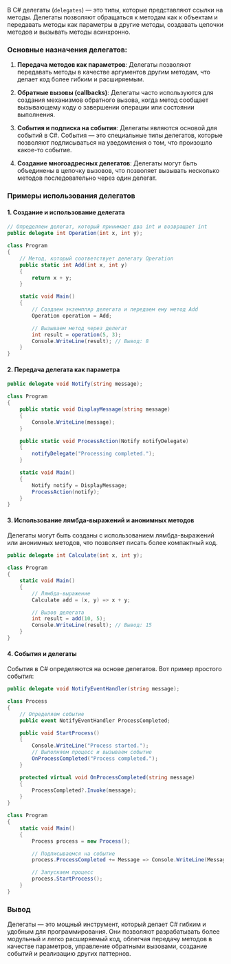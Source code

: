 
В C# делегаты (`delegates`) — это типы, которые представляют ссылки на методы. Делегаты позволяют обращаться к методам как к объектам и передавать методы как параметры в другие методы, создавать цепочки методов и вызывать методы асинхронно.

### Основные назначения делегатов:

1. **Передача методов как параметров**: Делегаты позволяют передавать методы в качестве аргументов другим методам, что делает код более гибким и расширяемым.

2. **Обратные вызовы (callbacks)**: Делегаты часто используются для создания механизмов обратного вызова, когда метод сообщает вызывающему коду о завершении операции или состоянии выполнения.

3. **События и подписка на события**: Делегаты являются основой для событий в C#. События — это специальные типы делегатов, которые позволяют подписываться на уведомления о том, что произошло какое-то событие.

4. **Создание многоадресных делегатов**: Делегаты могут быть объединены в цепочку вызовов, что позволяет вызывать несколько методов последовательно через один делегат.

### Примеры использования делегатов

#### 1. **Создание и использование делегата**

```csharp
// Определяем делегат, который принимает два int и возвращает int
public delegate int Operation(int x, int y);

class Program
{
    // Метод, который соответствует делегату Operation
    public static int Add(int x, int y)
    {
        return x + y;
    }

    static void Main()
    {
        // Создаем экземпляр делегата и передаем ему метод Add
        Operation operation = Add;

        // Вызываем метод через делегат
        int result = operation(5, 3);
        Console.WriteLine(result); // Вывод: 8
    }
}
```

#### 2. **Передача делегата как параметра**

```csharp
public delegate void Notify(string message);

class Program
{
    public static void DisplayMessage(string message)
    {
        Console.WriteLine(message);
    }

    public static void ProcessAction(Notify notifyDelegate)
    {
        notifyDelegate("Processing completed.");
    }

    static void Main()
    {
        Notify notify = DisplayMessage;
        ProcessAction(notify);
    }
}
```

#### 3. **Использование лямбда-выражений и анонимных методов**

Делегаты могут быть созданы с использованием лямбда-выражений или анонимных методов, что позволяет писать более компактный код.

```csharp
public delegate int Calculate(int x, int y);

class Program
{
    static void Main()
    {
        // Лямбда-выражение
        Calculate add = (x, y) => x + y;

        // Вызов делегата
        int result = add(10, 5);
        Console.WriteLine(result); // Вывод: 15
    }
}
```

#### 4. **События и делегаты**

События в C# определяются на основе делегатов. Вот пример простого события:

```csharp
public delegate void NotifyEventHandler(string message);

class Process
{
    // Определяем событие
    public event NotifyEventHandler ProcessCompleted;

    public void StartProcess()
    {
        Console.WriteLine("Process started.");
        // Выполняем процесс и вызываем событие
        OnProcessCompleted("Process completed.");
    }

    protected virtual void OnProcessCompleted(string message)
    {
        ProcessCompleted?.Invoke(message);
    }
}

class Program
{
    static void Main()
    {
        Process process = new Process();

        // Подписываемся на событие
        process.ProcessCompleted += Message => Console.WriteLine(Message);

        // Запускаем процесс
        process.StartProcess();
    }
}
```

### Вывод

Делегаты — это мощный инструмент, который делает C# гибким и удобным для программирования. Они позволяют разрабатывать более модульный и легко расширяемый код, облегчая передачу методов в качестве параметров, управление обратными вызовами, создание событий и реализацию других паттернов.